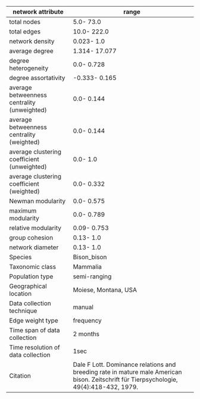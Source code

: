 network attribute|range
---|---
total nodes|5.0- 73.0
total edges|10.0- 222.0
network density|0.023- 1.0
average degree|1.314- 17.077
degree heterogeneity|0.0- 0.728
degree assortativity|-0.333- 0.165
average betweenness centrality (unweighted)|0.0- 0.144
average betweenness centrality (weighted)|0.0- 0.144
average clustering coefficient (unweighted)|0.0- 1.0
average clustering coefficient (weighted)|0.0- 0.332
Newman modularity|0.0- 0.575
maximum modularity|0.0- 0.789
relative modularity|0.09- 0.753
group cohesion|0.13- 1.0
network diameter|0.13- 1.0
Species|Bison_bison
Taxonomic class|Mammalia
Population type|semi-ranging
Geographical location|Moiese, Montana, USA
Data collection technique|manual 
Edge weight type|frequency
Time span of data collection|2 months
Time resolution of data collection|1sec
Citation|Dale F Lott. Dominance relations and breeding rate in mature male American bison. Zeitschrift für Tierpsychologie, 49(4):418-432, 1979.
